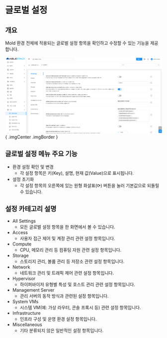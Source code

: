 
# 글로벌 설정

## 개요
Mold 환경 전체에 적용되는 글로벌 설정 항목을 확인하고 수정할 수 있는 기능을 제공합니다.

![글로벌 설정](../../assets/images/admin-guide/mold/configration/global-settings/mold-admin-guide-configration-global-settings-1-1.png){ .imgCenter .imgBorder }

## 글로벌 설정 메뉴 주요 기능
* 환경 설정 확인 및 변경
    * 각 설정 항목은 키(Key), 설명, 현재 값(Value)으로 표시됩니다.
* 설정 초기화
    * 각 설정 항목의 오른쪽에 있는 원형 화살표(⟳) 버튼을 눌러 기본값으로 되돌릴 수 있습니다.

## 설정 카테고리 설명

* All Settings
    * 모든 글로벌 설정 항목을 한 화면에서 볼 수 있습니다.
* Access
    * 사용자 접근 제어 및 계정 관리 관련 설정 항목입니다.
* Compute
    * CPU, 메모리 관리 등 컴퓨팅 자원 관련 설정 항목입니다.
* Storage
    * 스토리지 관리, 볼륨 관리 등 저장소 관련 설정 항목입니다.
* Network
    * 네트워크 관리 및 트래픽 제어 관련 설정 항목입니다.
* Hypervisor
    * 하이퍼바이저 유형별 특성 및 호스트 관리 관련 설정 항목입니다.
* Management Server
    * 관리 서버의 동작 방식과 관련된 설정 항목입니다.
* System VMs
    * 시스템 VM(예: 가상 라우터, 콘솔 프록시 등) 관련 설정 항목입니다.
* Infrastructure
    * 인프라 구성 및 운영 환경 설정 항목입니다.
* Miscellaneous
    * 기타 분류되지 않은 일반적인 설정 항목입니다.

